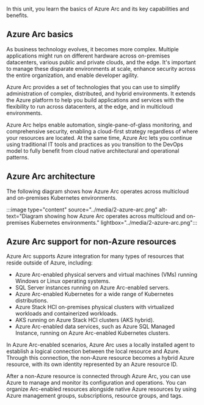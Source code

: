 In this unit, you learn the basics of Azure Arc and its key capabilities and benefits.

## Azure Arc basics

As business technology evolves, it becomes more complex. Multiple applications might run on different hardware across on-premises datacenters, various public and private clouds, and the edge. It's important to manage these disparate environments at scale, enhance security across the entire organization, and enable developer agility.

Azure Arc provides a set of technologies that you can use to simplify administration of complex, distributed, and hybrid environments. It extends the Azure platform to help you build applications and services with the flexibility to run across datacenters, at the edge, and in multicloud environments.

Azure Arc helps enable automation, single-pane-of-glass monitoring, and comprehensive security, enabling a cloud-first strategy regardless of where your resources are located. At the same time, Azure Arc lets you continue using traditional IT tools and practices as you transition to the DevOps model to fully benefit from cloud native architectural and operational patterns.

## Azure Arc architecture

The following diagram shows how Azure Arc operates across multicloud and on-premises Kubernetes environments.

 :::image type="content" source="../media/2-azure-arc.png" alt-text="Diagram showing how Azure Arc operates across multicloud and on-premises Kubernetes environments." lightbox="../media/2-azure-arc.png":::

## Azure Arc support for non-Azure resources

Azure Arc supports Azure integration for many types of resources that reside outside of Azure, including:

- Azure Arc-enabled physical servers and virtual machines (VMs) running Windows or Linux operating systems.
- SQL Server instances running on Azure Arc-enabled servers.
- Azure Arc-enabled Kubernetes for a wide range of Kubernetes distributions.
- Azure Stack HCI on-premises physical clusters with virtualized workloads and containerized workloads.
- AKS running on Azure Stack HCI clusters (AKS hybrid).
- Azure Arc-enabled data services, such as Azure SQL Managed Instance, running on Azure Arc-enabled Kubernetes clusters.

In Azure Arc-enabled scenarios, Azure Arc uses a locally installed agent to establish a logical connection between the local resource and Azure. Through this connection, the non-Azure resource becomes a hybrid Azure resource, with its own identity represented by an Azure resource ID.

After a non-Azure resource is connected through Azure Arc, you can use Azure to manage and monitor its configuration and operations. You can organize Arc-enabled resources alongside native Azure resources by using Azure management groups, subscriptions, resource groups, and tags.
